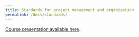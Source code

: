 ```yaml
---
title: Standards for project management and organization
permalink: /docs/standards/
---
```


[Course presentation available here](https://figshare.com/articles/BIDS_the_TIER_Protocol_Community-based_standards_for_project_management/8292278).

